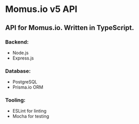 # Momus.io v5 API

## API for Momus.io. Written in TypeScript.

### Backend:

- Node.js
- Express.js

### Database:

- PostgreSQL
- Prisma.io ORM

### Tooling:

- ESLint for linting
- Mocha for testing
